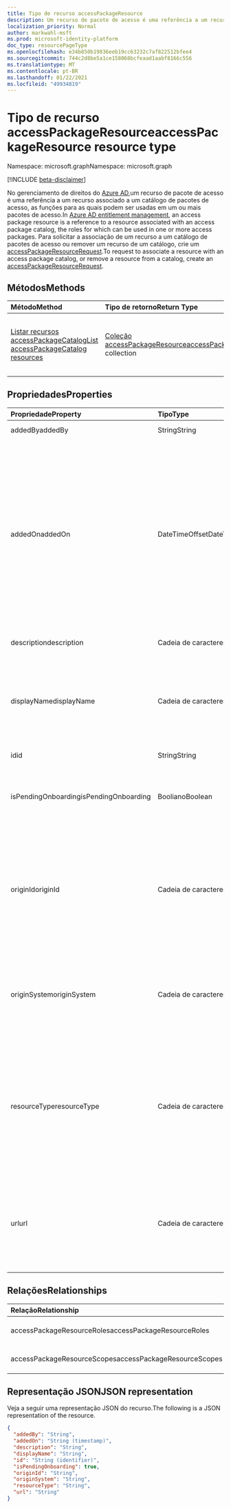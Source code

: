 ```yaml
---
title: Tipo de recurso accessPackageResource
description: Um recurso de pacote de acesso é uma referência a um recurso associado a um catálogo para as funções para as quais podem ser usadas em um ou mais pacotes de acesso.
localization_priority: Normal
author: markwahl-msft
ms.prod: microsoft-identity-platform
doc_type: resourcePageType
ms.openlocfilehash: e34b850b19836eeb19cc63232c7af822512bfee4
ms.sourcegitcommit: 744c2d8be5a1ce158068bcfeaad1aabf8166c556
ms.translationtype: MT
ms.contentlocale: pt-BR
ms.lasthandoff: 01/22/2021
ms.locfileid: "49934819"
---
```

# <a name="accesspackageresource-resource-type"></a><span data-ttu-id="3d64a-103">Tipo de recurso accessPackageResource</span><span class="sxs-lookup"><span data-stu-id="3d64a-103">accessPackageResource resource type</span></span>

<span data-ttu-id="3d64a-104">Namespace: microsoft.graph</span><span class="sxs-lookup"><span data-stu-id="3d64a-104">Namespace: microsoft.graph</span></span>

[!INCLUDE [beta-disclaimer](../../includes/beta-disclaimer.md)]

<span data-ttu-id="3d64a-105">No gerenciamento de direitos do [Azure AD,](entitlementmanagement-root.md)um recurso de pacote de acesso é uma referência a um recurso associado a um catálogo de pacotes de acesso, as funções para as quais podem ser usadas em um ou mais pacotes de acesso.</span><span class="sxs-lookup"><span data-stu-id="3d64a-105">In [Azure AD entitlement management](entitlementmanagement-root.md), an access package resource is a reference to a resource associated with an access package catalog, the roles for which can be used in one or more access packages.</span></span>  <span data-ttu-id="3d64a-106">Para solicitar a associação de um recurso a um catálogo de pacotes de acesso ou remover um recurso de um catálogo, crie um [accessPackageResourceRequest](accesspackageresourcerequest.md).</span><span class="sxs-lookup"><span data-stu-id="3d64a-106">To request to associate a resource with an access package catalog, or remove a resource from a catalog, create an [accessPackageResourceRequest](accesspackageresourcerequest.md).</span></span>

## <a name="methods"></a><span data-ttu-id="3d64a-107">Métodos</span><span class="sxs-lookup"><span data-stu-id="3d64a-107">Methods</span></span>

| <span data-ttu-id="3d64a-108">Método</span><span class="sxs-lookup"><span data-stu-id="3d64a-108">Method</span></span>       | <span data-ttu-id="3d64a-109">Tipo de retorno</span><span class="sxs-lookup"><span data-stu-id="3d64a-109">Return Type</span></span> | <span data-ttu-id="3d64a-110">Descrição</span><span class="sxs-lookup"><span data-stu-id="3d64a-110">Description</span></span> |
|:-------------|:------------|:------------|
| [<span data-ttu-id="3d64a-111">Listar recursos accessPackageCatalog</span><span class="sxs-lookup"><span data-stu-id="3d64a-111">List accessPackageCatalog resources</span></span>](../api/accesspackagecatalog-list-accesspackageresources.md) | <span data-ttu-id="3d64a-112">[Coleção accessPackageResource](accesspackageresource.md)</span><span class="sxs-lookup"><span data-stu-id="3d64a-112">[accessPackageResource](accesspackageresource.md) collection</span></span> | <span data-ttu-id="3d64a-113">Recupere uma lista de objetos accessPackageResource em um catálogo.</span><span class="sxs-lookup"><span data-stu-id="3d64a-113">Retrieve a list of accessPackageResource objects in a catalog.</span></span> |

## <a name="properties"></a><span data-ttu-id="3d64a-114">Propriedades</span><span class="sxs-lookup"><span data-stu-id="3d64a-114">Properties</span></span>

| <span data-ttu-id="3d64a-115">Propriedade</span><span class="sxs-lookup"><span data-stu-id="3d64a-115">Property</span></span>     | <span data-ttu-id="3d64a-116">Tipo</span><span class="sxs-lookup"><span data-stu-id="3d64a-116">Type</span></span>        | <span data-ttu-id="3d64a-117">Descrição</span><span class="sxs-lookup"><span data-stu-id="3d64a-117">Description</span></span> |
|:-------------|:------------|:------------|
|<span data-ttu-id="3d64a-118">addedBy</span><span class="sxs-lookup"><span data-stu-id="3d64a-118">addedBy</span></span>|<span data-ttu-id="3d64a-119">String</span><span class="sxs-lookup"><span data-stu-id="3d64a-119">String</span></span>|<span data-ttu-id="3d64a-120">Somente leitura.</span><span class="sxs-lookup"><span data-stu-id="3d64a-120">Read-only.</span></span>|
|<span data-ttu-id="3d64a-121">addedOn</span><span class="sxs-lookup"><span data-stu-id="3d64a-121">addedOn</span></span>|<span data-ttu-id="3d64a-122">DateTimeOffset</span><span class="sxs-lookup"><span data-stu-id="3d64a-122">DateTimeOffset</span></span>|<span data-ttu-id="3d64a-p102">O tipo Timestamp representa informações de data e hora usando o formato ISO 8601 e está sempre no horário UTC. Por exemplo, meia-noite em UTC no dia 1º de janeiro de 2014 teria esta aparência: `'2014-01-01T00:00:00Z'`</span><span class="sxs-lookup"><span data-stu-id="3d64a-p102">The Timestamp type represents date and time information using ISO 8601 format and is always in UTC time. For example, midnight UTC on Jan 1, 2014 would look like this: `'2014-01-01T00:00:00Z'`</span></span>|
|<span data-ttu-id="3d64a-125">description</span><span class="sxs-lookup"><span data-stu-id="3d64a-125">description</span></span>|<span data-ttu-id="3d64a-126">Cadeia de caracteres</span><span class="sxs-lookup"><span data-stu-id="3d64a-126">String</span></span>|<span data-ttu-id="3d64a-127">Uma descrição para o recurso.</span><span class="sxs-lookup"><span data-stu-id="3d64a-127">A description for the resource.</span></span>|
|<span data-ttu-id="3d64a-128">displayName</span><span class="sxs-lookup"><span data-stu-id="3d64a-128">displayName</span></span>|<span data-ttu-id="3d64a-129">Cadeia de caracteres</span><span class="sxs-lookup"><span data-stu-id="3d64a-129">String</span></span>|<span data-ttu-id="3d64a-130">O nome de exibição do recurso, como o nome do aplicativo, o nome do grupo ou o nome do site.</span><span class="sxs-lookup"><span data-stu-id="3d64a-130">The display name of the resource, such as the application name, group name or site name.</span></span>|
|<span data-ttu-id="3d64a-131">id</span><span class="sxs-lookup"><span data-stu-id="3d64a-131">id</span></span>|<span data-ttu-id="3d64a-132">String</span><span class="sxs-lookup"><span data-stu-id="3d64a-132">String</span></span>| <span data-ttu-id="3d64a-133">Somente leitura.</span><span class="sxs-lookup"><span data-stu-id="3d64a-133">Read-only.</span></span>|
|<span data-ttu-id="3d64a-134">isPendingOnboarding</span><span class="sxs-lookup"><span data-stu-id="3d64a-134">isPendingOnboarding</span></span>|<span data-ttu-id="3d64a-135">Booliano</span><span class="sxs-lookup"><span data-stu-id="3d64a-135">Boolean</span></span>|<span data-ttu-id="3d64a-136">True se o recurso ainda não estiver disponível para atribuição.</span><span class="sxs-lookup"><span data-stu-id="3d64a-136">True if the resource is not yet available for assignment.</span></span>|
|<span data-ttu-id="3d64a-137">originId</span><span class="sxs-lookup"><span data-stu-id="3d64a-137">originId</span></span>|<span data-ttu-id="3d64a-138">Cadeia de caracteres</span><span class="sxs-lookup"><span data-stu-id="3d64a-138">String</span></span>|<span data-ttu-id="3d64a-139">O identificador exclusivo do recurso no sistema de origem.</span><span class="sxs-lookup"><span data-stu-id="3d64a-139">The unique identifier of the resource in the origin system.</span></span> <span data-ttu-id="3d64a-140">No caso de um grupo do Azure AD, esse é o identificador do grupo.</span><span class="sxs-lookup"><span data-stu-id="3d64a-140">In the case of an Azure AD group, this is the identifier of the group.</span></span> |
|<span data-ttu-id="3d64a-141">originSystem</span><span class="sxs-lookup"><span data-stu-id="3d64a-141">originSystem</span></span>|<span data-ttu-id="3d64a-142">Cadeia de caracteres</span><span class="sxs-lookup"><span data-stu-id="3d64a-142">String</span></span>|<span data-ttu-id="3d64a-143">O tipo do recurso no sistema de origem, `SharePointOnline` como, `AadApplication` ou `AadGroup` .</span><span class="sxs-lookup"><span data-stu-id="3d64a-143">The type of the resource in the origin system, such as `SharePointOnline`, `AadApplication` or `AadGroup`.</span></span>|
|<span data-ttu-id="3d64a-144">resourceType</span><span class="sxs-lookup"><span data-stu-id="3d64a-144">resourceType</span></span>|<span data-ttu-id="3d64a-145">Cadeia de caracteres</span><span class="sxs-lookup"><span data-stu-id="3d64a-145">String</span></span>|<span data-ttu-id="3d64a-146">O tipo do recurso, como se fosse um aplicativo conectado ao Azure AD ou para um `Application` `SharePoint Online Site` site do SharePoint Online.</span><span class="sxs-lookup"><span data-stu-id="3d64a-146">The type of the resource, such as `Application` if it is an Azure AD connected application, or `SharePoint Online Site` for a SharePoint Online site.</span></span>|
|<span data-ttu-id="3d64a-147">url</span><span class="sxs-lookup"><span data-stu-id="3d64a-147">url</span></span>|<span data-ttu-id="3d64a-148">Cadeia de caracteres</span><span class="sxs-lookup"><span data-stu-id="3d64a-148">String</span></span>|<span data-ttu-id="3d64a-149">Um localizador de recurso exclusivo para o recurso, como a URL para entrar um usuário em um aplicativo.</span><span class="sxs-lookup"><span data-stu-id="3d64a-149">A unique resource locator for the resource, such as the URL for signing a user into an application.</span></span>|

## <a name="relationships"></a><span data-ttu-id="3d64a-150">Relações</span><span class="sxs-lookup"><span data-stu-id="3d64a-150">Relationships</span></span>

| <span data-ttu-id="3d64a-151">Relação</span><span class="sxs-lookup"><span data-stu-id="3d64a-151">Relationship</span></span> | <span data-ttu-id="3d64a-152">Tipo</span><span class="sxs-lookup"><span data-stu-id="3d64a-152">Type</span></span>        | <span data-ttu-id="3d64a-153">Descrição</span><span class="sxs-lookup"><span data-stu-id="3d64a-153">Description</span></span> |
|:-------------|:------------|:------------|
|<span data-ttu-id="3d64a-154">accessPackageResourceRoles</span><span class="sxs-lookup"><span data-stu-id="3d64a-154">accessPackageResourceRoles</span></span>|<span data-ttu-id="3d64a-155">[Coleção accessPackageResourceRole](accesspackageresourcerole.md)</span><span class="sxs-lookup"><span data-stu-id="3d64a-155">[accessPackageResourceRole](accesspackageresourcerole.md) collection</span></span>| <span data-ttu-id="3d64a-156">Somente leitura.</span><span class="sxs-lookup"><span data-stu-id="3d64a-156">Read-only.</span></span> <span data-ttu-id="3d64a-157">Anulável.</span><span class="sxs-lookup"><span data-stu-id="3d64a-157">Nullable.</span></span>|
|<span data-ttu-id="3d64a-158">accessPackageResourceScopes</span><span class="sxs-lookup"><span data-stu-id="3d64a-158">accessPackageResourceScopes</span></span>|<span data-ttu-id="3d64a-159">[Coleção accessPackageResourceScope](accesspackageresourcescope.md)</span><span class="sxs-lookup"><span data-stu-id="3d64a-159">[accessPackageResourceScope](accesspackageresourcescope.md) collection</span></span>| <span data-ttu-id="3d64a-p105">Somente leitura. Anulável.</span><span class="sxs-lookup"><span data-stu-id="3d64a-p105">Read-only. Nullable.</span></span>|

## <a name="json-representation"></a><span data-ttu-id="3d64a-162">Representação JSON</span><span class="sxs-lookup"><span data-stu-id="3d64a-162">JSON representation</span></span>

<span data-ttu-id="3d64a-163">Veja a seguir uma representação JSON do recurso.</span><span class="sxs-lookup"><span data-stu-id="3d64a-163">The following is a JSON representation of the resource.</span></span>

<!-- {
  "blockType": "resource",
  "optionalProperties": [

  ],
  "@odata.type": "microsoft.graph.accessPackageResource",
  "baseType": "",
  "keyProperty": "id"
}-->

```json
{
  "addedBy": "String",
  "addedOn": "String (timestamp)",
  "description": "String",
  "displayName": "String",
  "id": "String (identifier)",
  "isPendingOnboarding": true,
  "originId": "String",
  "originSystem": "String",
  "resourceType": "String",
  "url": "String"
}
```

<!-- uuid: 16cd6b66-4b1a-43a1-adaf-3a886856ed98
2019-02-04 14:57:30 UTC -->
<!-- {
  "type": "#page.annotation",
  "description": "accessPackageResource resource",
  "keywords": "",
  "section": "documentation",
  "tocPath": ""
}-->


